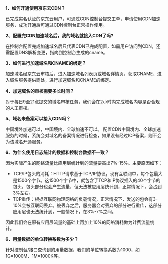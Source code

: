**1、如何开通使用京东云CDN？**

已完成实名认证的京东云用户，可通过CDN控制台提交工单，申请使用CDN加速服务，成功开通后可通过CDN控制台正常操作使用。

**2、配置完CDN加速域名后，我的域名就接入CDN了吗?**

在控制台配置完成加速域名后只代表CDN已完成配置，如需用户访问到CDN，还需配置DNS解析变更，指向到控制台生成的cname。

**3、如何进行加速域名和CNAME的绑定？**

加速域名经京东云审核后，进入加速域名列表页或域名详情页，获取CNAME，进入域名服务提供商处，进行加速域名和CNAME的绑定。

**4、加速域名的审核需要多长时间？**

对于每日9至21点提交的域名审核任务，我们会在2小时内完成域名内容是否合规的人工审核。

**5、域名未备案可以接入CDN吗？**

中国境外加速可以，中国境内、全球加速不可以。
配置CDN中国境内、全球加速服务的时候，系统会对域名的备案情况进行检查，如果没有经过ICP备案，则不会为该域名开通服务。

**6、为什么使用日志统计的数据和控制台数据不一致？**

因为实际产生的网络流量比应用层统计到的流量要高出7%-15%。主要原因如下：
+ TCP/IP包头的消耗：HTTP请求基于TCP/IP协议，现有互联网中，每个包最大是1500个字节。这1500个字节中，就包含了TCP和IP协议插入的40个字节的包头，包头部分也会产生流量，但无法被应用层统计到，正常情况下，会占到3%左右。
+ TCP重传：根据互联网物理网络的负载情况，正常情况下，发送的包会有3-10%会被互联网丢弃。被丢弃之后，服务器会对丢弃的部分进行重传，这部分应用层也无法统计到，一般情况下，在3%-7%之间。

因此我们会在原有应用层流量的基础上再加上10%的网络消耗做为计费流量统计。

**6、用量数据的单位转换系数为多少？**

针对控制台/接口查询到的用量数据，我们的单位转换系数为1000，如1G=1000M、1M=1000K等。

